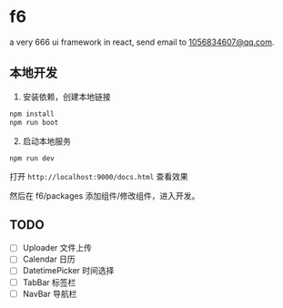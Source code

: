 # f6

a very 666 ui framework in react, send email to 1056834607@qq.com.

## 本地开发

1. 安装依赖，创建本地链接

```bash
npm install
npm run boot
```

2. 启动本地服务

```
npm run dev
```

打开 `http://localhost:9000/docs.html` 查看效果

然后在 f6/packages 添加组件/修改组件，进入开发。

## TODO

- [ ] Uploader 文件上传
- [ ] Calendar 日历
- [ ] DatetimePicker 时间选择
- [ ] TabBar 标签栏
- [ ] NavBar 导航栏